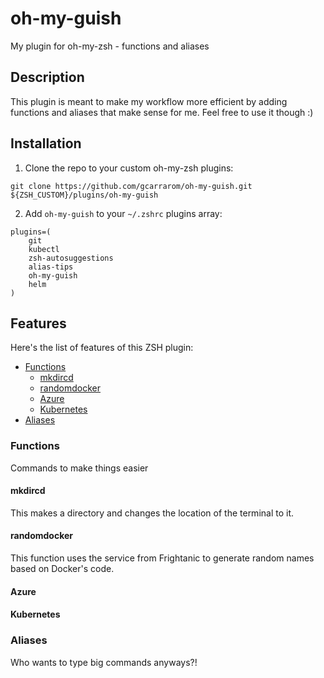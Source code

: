 # oh-my-guish <!-- omit in toc -->

My plugin for oh-my-zsh - functions and aliases

## Description <!-- omit in toc -->

This plugin is meant to make my workflow more efficient by adding functions and aliases that make sense for me.
Feel free to use it though :)

## Installation <!-- omit in toc -->

1. Clone the repo to your custom oh-my-zsh plugins:

```git clone https://github.com/gcarrarom/oh-my-guish.git ${ZSH_CUSTOM}/plugins/oh-my-guish``` 

2. Add `oh-my-guish` to your `~/.zshrc` plugins array:
```
plugins=(
    git
    kubectl
    zsh-autosuggestions
    alias-tips
    oh-my-guish
    helm
)
```

## Features <!-- omit in toc -->

Here's the list of features of this ZSH plugin:

- [Functions](#functions)
  - [mkdircd](#mkdircd)
  - [randomdocker](#randomdocker)
  - [Azure](#azure)
  - [Kubernetes](#kubernetes)
- [Aliases](#aliases)

### Functions

Commands to make things easier

#### mkdircd
This makes a directory and changes the location of the terminal to it.
#### randomdocker
This function uses the service from Frightanic to generate random names based on Docker's code.
#### Azure


#### Kubernetes


### Aliases

Who wants to type big commands anyways?!
